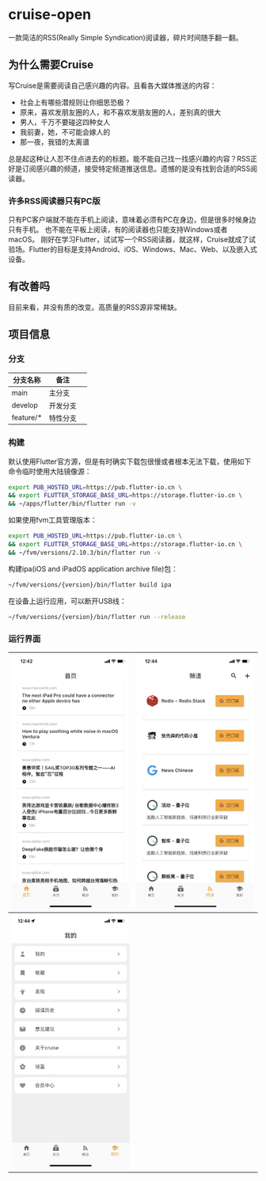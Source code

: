 # cruise-open

一款简洁的RSS(Really Simple Syndication)阅读器，碎片时间随手翻一翻。

## 为什么需要Cruise

写Cruise是需要阅读自己感兴趣的内容。且看各大媒体推送的内容：

* 社会上有哪些潜规则让你细思恐极？
* 原来，喜欢发朋友圈的人，和不喜欢发朋友圈的人，差别真的很大
* 男人，千万不要碰这四种女人
* 我前妻，她，不可能会嫁人的
* 那一夜，我错的太离谱

总是起这种让人忍不住点进去的的标题。能不能自己找一找感兴趣的内容？RSS正好是订阅感兴趣的频道，接受特定频道推送信息。遗憾的是没有找到合适的RSS阅读器。

### 许多RSS阅读器只有PC版

只有PC客户端就不能在手机上阅读，意味着必须有PC在身边，但是很多时候身边只有手机。 也不能在平板上阅读，有的阅读器也只能支持Windows或者macOS。 刚好在学习Flutter，试试写一个RSS阅读器，就这样，Cruise就成了试验场。Flutter的目标是支持Android、iOS、Windows、Mac、Web、以及嵌入式设备。

## 有改善吗

目前来看，并没有质的改变。高质量的RSS源非常稀缺。

## 项目信息

### 分支

| 分支名称      | 备注   |     |
| --------- | ---- | --- |
| main      | 主分支  |     |
| develop   | 开发分支 |     |
| feature/* | 特性分支 |     |

### 构建

默认使用Flutter官方源，但是有时确实下载包很慢或者根本无法下载，使用如下命令临时使用大陆镜像源：

```bash
export PUB_HOSTED_URL=https://pub.flutter-io.cn \ 
&& export FLUTTER_STORAGE_BASE_URL=https://storage.flutter-io.cn \
&& ~/apps/flutter/bin/flutter run -v
```

如果使用fvm工具管理版本：

```bash
export PUB_HOSTED_URL=https://pub.flutter-io.cn \
&& export FLUTTER_STORAGE_BASE_URL=https://storage.flutter-io.cn \
&& ~/fvm/versions/2.10.3/bin/flutter run -v
```

构建ipa(iOS and iPadOS application archive file)包：

```bash
~/fvm/versions/{version}/bin/flutter build ipa 
```

在设备上运行应用，可以断开USB线：

```bash
~/fvm/versions/{version}/bin/flutter run --release
```

### 运行界面

| ![Kiku](docs/snapshot/home.jpeg)        | ![Kiku](docs/snapshot/sub.jpeg) |
| --------------------------------------- | ------------------------------- |
| ![Kiku](docs/snapshot/user-center.jpeg) |                                 |
